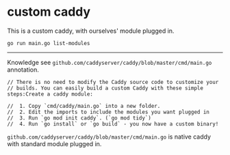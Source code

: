 # custom caddy

This is a custom caddy, with ourselves' module plugged in.

```
go run main.go list-modules
```

----------------------------------------------------------

Knowledge see `github.com/caddyserver/caddy/blob/master/cmd/main.go` annotation.
```
// There is no need to modify the Caddy source code to customize your
// builds. You can easily build a custom Caddy with these simple steps:Create a caddy module:

//  1. Copy `cmd/caddy/main.go` into a new folder.
//  2. Edit the imports to include the modules you want plugged in
//  3. Run `go mod init caddy`. (`go mod tidy`)
//  4. Run `go install` or `go build` - you now have a custom binary!
```

`github.com/caddyserver/caddy/blob/master/cmd/main.go` is native caddy with standard module plugged in.